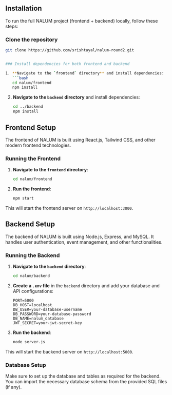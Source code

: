 ## Installation

To run the full NALUM project (frontend + backend) locally, follow these steps:

### Clone the repository
```bash
git clone https://github.com/srishtayal/nalum-round2.git


### Install dependencies for both frontend and backend

1. **Navigate to the `frontend` directory** and install dependencies:
   ```bash
   cd nalum/frontend
   npm install
   ```

2. **Navigate to the `backend` directory** and install dependencies:
   ```bash
   cd ../backend
   npm install
   ```

## Frontend Setup

The frontend of NALUM is built using React.js, Tailwind CSS, and other modern frontend technologies.

### Running the Frontend

1. **Navigate to the `frontend` directory**:
   ```bash
   cd nalum/frontend
   ```

2. **Run the frontend**:
   ```bash
   npm start
   ```

This will start the frontend server on `http://localhost:3000`.

## Backend Setup

The backend of NALUM is built using Node.js, Express, and MySQL. It handles user authentication, event management, and other functionalities.

### Running the Backend

1. **Navigate to the `backend` directory**:
   ```bash
   cd nalum/backend
   ```

2. **Create a `.env` file** in the `backend` directory and add your database and API configurations:
   ```env
   PORT=5000
   DB_HOST=localhost
   DB_USER=your-database-username
   DB_PASSWORD=your-database-password
   DB_NAME=nalum_database
   JWT_SECRET=your-jwt-secret-key
   ```

3. **Run the backend**:
   ```bash
   node server.js
   ```

This will start the backend server on `http://localhost:5000`.

### Database Setup

Make sure to set up the database and tables as required for the backend. You can import the necessary database schema from the provided SQL files (if any).

